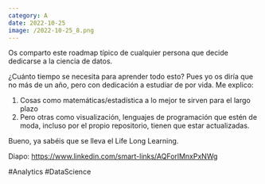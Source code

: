 ```yaml
--- 
category: A 
date: 2022-10-25 
image: /2022-10-25_8.png 
--- 
```


Os comparto este roadmap típico de cualquier persona que decide dedicarse a la ciencia de datos. 

¿Cuánto tiempo se necesita para aprender todo esto? Pues yo os diría que no más de un año, pero con dedicación a estudiar de por vida. Me explico:

1) Cosas como matemáticas/estadística a lo mejor te sirven para el largo plazo
2) Pero otras como visualización, lenguajes de programación que estén de moda, incluso por el propio repositorio, tienen que estar actualizadas. 

Bueno, ya sabéis que se lleva el Life Long Learning. 

Diapo: https://www.linkedin.com/smart-links/AQForlMnxPxNWg

#Analytics #DataScience